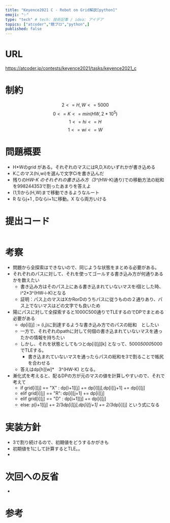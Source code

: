 ```yaml
---
title: "Keyence2021 C - Robot on Grid解説[python]"
emoji: "✨"
type: "tech" # tech: 技術記事 / idea: アイデア
topics: ["atcoder","競プロ","python",]
published: false
---
```


# URL
https://atcoder.jp/contests/keyence2021/tasks/keyence2021_c

# 制約
$$ 2 <= H,W<=5000 $$
$$ 0<= K <= min(HW,2*10^5)$$
$$ 1 <= hi<= H  $$
$$ 1 <= wi<= W $$

# 問題概要
- H*Wのgrid がある。それぞれのマスにはR,D,Xのいずれかが書き込める
- Kこのマス(hi,wi)を選んで文字Ciを書き込んだ
- 残りのH*W-K のそれぞれの書き込み方（3^(H*W-K)通り)での移動方法の総和を998244353で割ったあまりを答えよ
- (1,1)から(H,W)まで移動できるようなルート　
- R ならj+1 , Dならi+1に移動。X なら両方いける
# 提出コード
```python

```

# 考察
- 問題から全探索はできないので、同じような状態をまとめる必要がある。
- それぞれのパスに対して、それを使ってゴールする書き込み方が何通りあるかを数えたい
  - 書き込み方はそのパス上にある書き込まれていないマスをi個とした時、i^2*3^(HW-i-K)となる
  - 証明：パス上のマスはXかRorDのうちパスに従うものの２通りあり、パス上でないマスはどの文字でも良いため
- 陽にパスに対して全探索すると1000C500通りでTLEするのでDPでまとめる必要がある
  - dp[i][j] := (i,j)に到達するような書き込み方でのパスの総和　としたい
  - 一方で、それぞれのpathに対して何個の書き込まれていないマスを通ったかの情報を持ちたい
  - しかし、それを状態としてもつとdp[i][j][k] となって、5000*5000*5000でTLEする。
    - 書き込まれていないマスを通ったらパスの総和を3で割ることで帳尻を合わせる
  - 答えはdp[h][w]*　3^(HW-K) となる。
- 漸化式を考えると、配るDPの方が元のマスの値を計算しやすいので、それで考えて
  - if grid[i][j] == "X" : dp[i+1][j] += dp[i][j],dp[i][j+1] += dp[i][j]
  - elif grid[i][j] == "R": dp[i][j+1] += dp[i][j]
  - elif grid[i][j] == "D" : dp[i+1][j] += dp[i][j]
  - else: p[i+1][j] += 2/3*dp[i][j],dp[i][j+1] += 2/3*dp[i][j]
  という式になる

# 実装方針
- 3で割り続けるので、初期値をどうするかがきも
- 初期値を1にして計算するとTLE。。
- 

# 次回への反省
- 

# 参考
